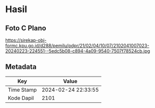 # Hasil

## Foto C Plano

https://sirekap-obj-formc.kpu.go.id/d288/pemilu/pdpr/21/02/04/10/07/2102041007023-20240223-224551--5edc5b08-c894-4a09-9540-7507f78524cb.jpg


## Metadata

| Key        | Value               |
| ---------- | ------------------- |
| Time Stamp | 2024-02-24 22:33:55 |
| Kode Dapil | 2101                |



